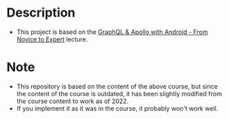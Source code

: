 # Description

- This project is based on the [GraphQL & Apollo with Android - From Novice to Expert](https://www.udemy.com/share/105j083@Mmod7LfVwoA_Hx7zZEYShQb6xO2-y9UgIXrmKhYc02Mn4nT9ouyMy2ZfyanmSHHluw==/) lecture.

# Note
- This repository is based on the content of the above course, but since the content of the course is outdated, it has been slightly modified from the course content to work as of 2022.
- If you implement it as it was in the course, it probably won't work well.